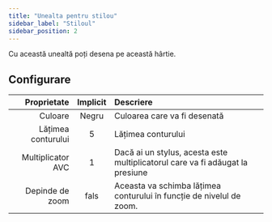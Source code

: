 ```yaml
---
title: "Unealta pentru stilou"
sidebar_label: "Stiloul"
sidebar_position: 2
---
```



Cu această unealtă poți desena pe această hârtie.

## Configurare

|        Proprietate | Implicit | Descriere                                                                     |
| ------------------:|:--------:|:----------------------------------------------------------------------------- |
|            Culoare |  Negru   | Culoarea care va fi desenată                                                  |
| Lățimea conturului |    5     | Lățimea conturului                                                            |
|  Multiplicator AVC |    1     | Dacă ai un stylus, acesta este multiplicatorul care va fi adăugat la presiune |
|    Depinde de zoom |   fals   | Aceasta va schimba lățimea conturului în funcție de nivelul de zoom.          |
